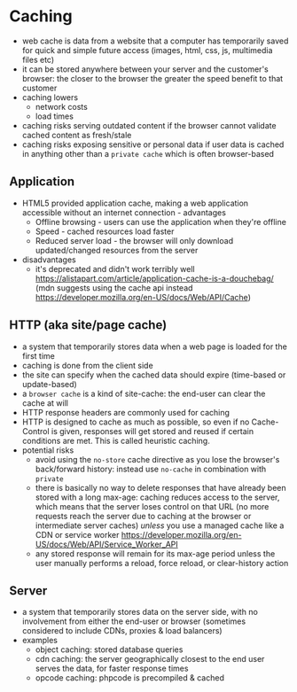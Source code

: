 # Caching

- web cache is data from a website that a computer has temporarily saved for quick and simple future access (images, html, css, js, multimedia files etc)
- it can be stored anywhere between your server and the customer's browser: the closer to the browser the greater the speed benefit to that customer
- caching lowers
  - network costs
  - load times
- caching risks serving outdated content if the browser cannot validate cached content as fresh/stale
- caching risks exposing sensitive or personal data if user data is cached in anything other than a `private cache` which is often browser-based

## Application

- HTML5 provided application cache, making a web application accessible without an internet connection - advantages
  - Offline browsing - users can use the application when they're offline
  - Speed - cached resources load faster
  - Reduced server load - the browser will only download updated/changed resources from the server
- disadvantages
  - it's deprecated and didn't work terribly well <https://alistapart.com/article/application-cache-is-a-douchebag/> (mdn suggests using the cache api instead <https://developer.mozilla.org/en-US/docs/Web/API/Cache>)

## HTTP (aka site/page cache)

- a system that temporarily stores data when a web page is loaded for the first time
- caching is done from the client side
- the site can specify when the cached data should expire (time-based or update-based)
- a `browser cache` is a kind of site-cache: the end-user can clear the cache at will
- HTTP response headers are commonly used for caching
- HTTP is designed to cache as much as possible, so even if no Cache-Control is given, responses will get stored and reused if certain conditions are met. This is called heuristic caching.
- potential risks
  - avoid using the `no-store` cache directive as you lose the browser's back/forward history: instead use `no-cache` in combination with `private`
  - there is basically no way to delete responses that have already been stored with a long max-age: caching reduces access to the server, which means that the server loses control on that URL (no more requests reach the server due to caching at the browser or intermediate server caches) *unless* you use a managed cache like a CDN or service worker <https://developer.mozilla.org/en-US/docs/Web/API/Service_Worker_API>
  - any stored response will remain for its max-age period unless the user manually performs a reload, force reload, or clear-history action

## Server

- a system that temporarily stores data on the server side, with no involvement from either the end-user or browser (sometimes considered to include CDNs, proxies & load balancers)
- examples
  - object caching: stored database queries
  - cdn caching: the server geographically closest to the end user serves the data, for faster response times
  - opcode caching: phpcode is precompiled & cached
